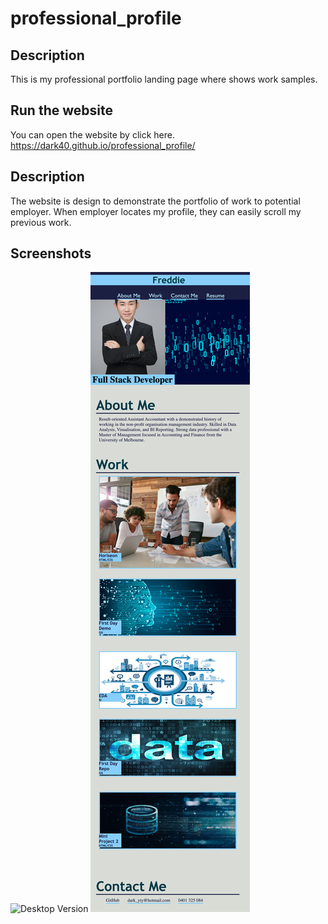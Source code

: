 # professional_profile

## Description

This is my professional portfolio landing page where shows work samples.

## Run the website

You can open the website by click here.
https://dark40.github.io/professional_profile/

## Description
The website is design to demonstrate the portfolio of work to potential employer. When employer locates my profile, they can easily scroll my previous work. 

## Screenshots
![Desktop Version](./assets/images/Screenshot_1.png)
![Mobile Version](./assets/images/Screenshot_2.png)

